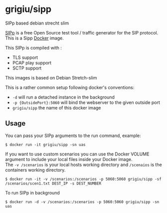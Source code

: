 # grigiu/sipp
SIPp based debian strecht slim

[SIPp](http://http://sipp.sourceforge.net//)  is a free Open Source test tool / traffic generator for the SIP protocol. 
This is a Sipp [Docker](https://www.docker.com/) image.

This SIPp is compiled with :
* TLS support
* PCAP play support
* SCTP support


This images is based on Debian Stretch-slim

This is a rather common setup following docker's conventions:

* `-d` will run a detached instance in the background
* `-p {OutsidePort}:5060` will bind the webserver to the given outside port
* `grigiu/sipp` the name of this docker image

## Usage

You can pass your SIPp arguments to the run command, example:

```
$ docker run -it grigiu/sipp -sn uas
```

If you want to use custom scenarios you can use the Docker VOLUME argument to include your local files inside your Docker image.  
The `-v /scenarios` is your local hosts working directory and `/scenaios` is the containers working directory.

```
$ docker run -it -v /scenarios:/scenarios -p 5060:5060 grigiu/sipp -sf /scenarios/scen1.txt DEST_IP -s DEST_NUMBER
```

To run SIPp in background 
```
$ docker run -d -v /scenarios:/scenarios -p 5060:5060 grigiu/sipp -sn uas
```

